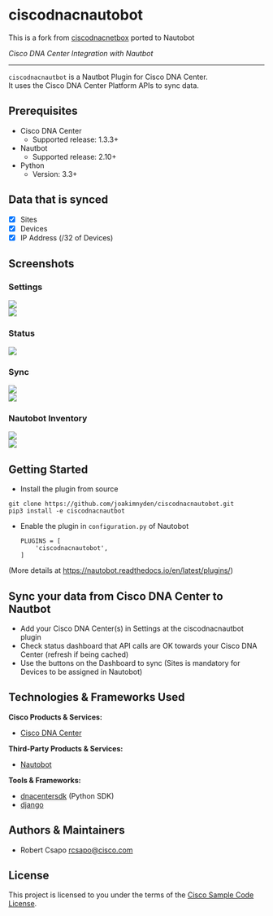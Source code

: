 # ciscodnacnautobot
This is a fork from [ciscodnacnetbox](https://github.com/robertcsapo/ciscodnacnetbox) ported to Nautobot

*Cisco DNA Center Integration with Nautbot*

---

```ciscodnacnautbot``` is a Nautbot Plugin for Cisco DNA Center.  
It uses the Cisco DNA Center Platform APIs to sync data.

## Prerequisites
- Cisco DNA Center
    - Supported release: 1.3.3+
- Nautbot
    - Supported release: 2.10+
- Python
  - Version: 3.3+

## Data that is synced
- [x] Sites
- [x] Devices
- [x] IP Address (/32 of Devices)

## Screenshots
### Settings  
![](./img/settings_add.png)  
![](./img/settings.png)
### Status  
![](./img/status.png)
### Sync  
![](./img/task.png)  
![](./img/sync.png)
### Nautobot Inventory
![](./img/sites.png)  
![](./img/devices.png)

## Getting Started

- Install the plugin from source  
``` shell
git clone https://github.com/joakimnyden/ciscodnacnautobot.git
pip3 install -e ciscodnacnautbot
```


- Enable the plugin in ```configuration.py``` of Nautobot
    ```
    PLUGINS = [
        'ciscodnacnautobot',
    ]
    ```
(More details at https://nautobot.readthedocs.io/en/latest/plugins/)


## Sync your data from Cisco DNA Center to Nautbot

* Add your Cisco DNA Center(s) in Settings at the ciscodnacnautbot plugin
* Check status dashboard that API calls are OK towards your Cisco DNA Center (refresh if being cached)
* Use the buttons on the Dashboard to sync (Sites is mandatory for Devices to be assigned in Nautobot)

## Technologies & Frameworks Used

**Cisco Products & Services:**

- [Cisco DNA Center](https://developer.cisco.com/docs/dna-center/#!cisco-dna-center-platform-overview)

**Third-Party Products & Services:**

- [Nautobot](https://github.com/nautobot/nautobot)

**Tools & Frameworks:**

- [dnacentersdk](https://github.com/cisco-en-programmability/dnacentersdk) (Python SDK)
- [django](https://www.djangoproject.com/)

## Authors & Maintainers

- Robert Csapo <rcsapo@cisco.com>


## License

This project is licensed to you under the terms of the [Cisco Sample
Code License](./LICENSE).
